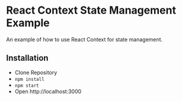 # React Context State Management Example

An example of how to use React Context for state management.

## Installation

- Clone Repository
- `npm install`
- `npm start`
- Open http://localhost:3000
